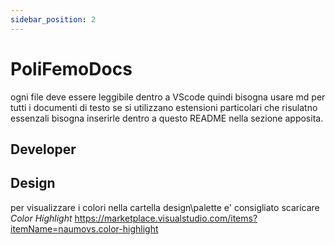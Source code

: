 ```yaml
---
sidebar_position: 2
---
```


# PoliFemoDocs

ogni file deve essere leggibile dentro a VScode quindi bisogna usare md per tutti i documenti di testo
se si utilizzano estensioni particolari che risulatno essenzali bisogna inserirle dentro a questo README nella sezione apposita.

## Developer

## Design

per visualizzare i colori nella cartella design\palette e' consigliato scaricare _Color Highlight_
https://marketplace.visualstudio.com/items?itemName=naumovs.color-highlight

